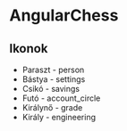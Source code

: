 # AngularChess

## Ikonok

- Paraszt  \- person
- Bástya   \- settings 
- Csikó    \- savings
- Futó     \- account_circle
- Királynő \- grade
- Király   \- engineering